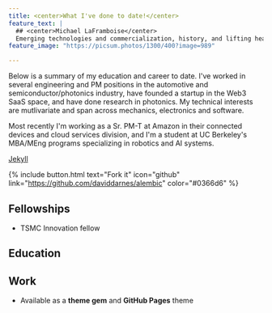 ```yaml
---
title: <center>What I've done to date!</center>
feature_text: |
  ## <center>Michael LaFramboise</center>
  Emerging technologies and commercialization, history, and lifting heavy
feature_image: "https://picsum.photos/1300/400?image=989" 

---
```


Below is a summary of my education and career to date. I've worked in several engineering and PM positions in the automotive and semiconductor/photonics industry, have founded a startup in the Web3 SaaS space, and have done research in photonics. My technical interests are mutlivariate and span across mechanics, electronics and software. 

Most recently I'm working as a Sr. PM-T at Amazon in their connected devices and cloud services division, and I'm a student at UC Berkeley's MBA/MEng programs specializing in robotics and AI systems.

[Jekyll](https://jekyllrb.com/) 

{% include button.html text="Fork it" icon="github" link="https://github.com/daviddarnes/alembic" color="#0366d6" %} 
## Fellowships
- TSMC Innovation fellow
## Education
## Work

- Available as a **theme gem** and **GitHub Pages** theme

